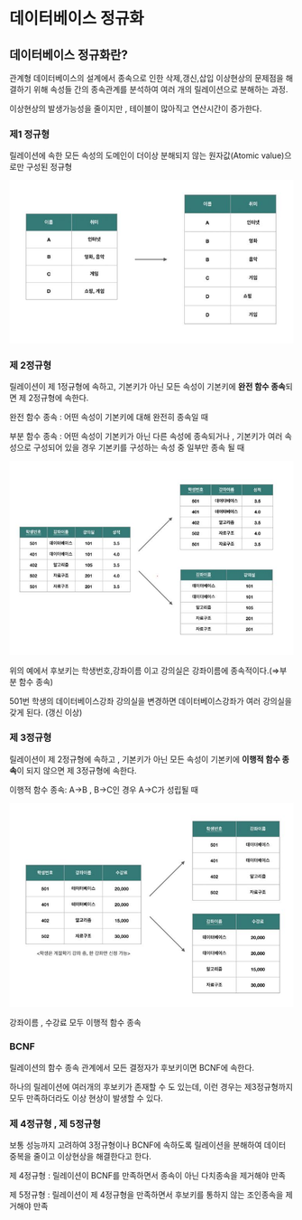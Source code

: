 # 데이터베이스 정규화

## 데이터베이스 정규화란?

관계형 데이터베이스의 설계에서 종속으로 인한 삭제,갱신,삽입 이상현상의 문제점을 해결하기 위해 속성들 간의 종속관계를 분석하여 여러 개의 릴레이션으로 분해하는 과정.

이상현상의 발생가능성을 줄이지만 , 테이블이 많아직고 연산시간이 증가한다.

### 제1 정규형

릴레이션에 속한 모든 속성의 도메인이 더이상 분해되지 않는 원자값(Atomic value)으로만 구성된 정규형

![Untitled](https://github.com/ChoiKang4Ban/CS_Study/blob/main/%EC%A7%84%ED%95%A9/img/1%EC%A0%95%EA%B7%9C%ED%99%94.JPG)

### 제 2정규형

릴레이션이 제 1정규형에 속하고, 기본키가 아닌 모든 속성이 기본키에 **완전 함수 종속**되면 제 2정규형에 속한다.

완전 함수 종속 : 어떤 속성이 기본키에 대해 완전히 종속일 때

부분 함수 종속 : 어떤 속성이 기본키가 아닌 다른 속성에 종속되거나 , 기본키가 여러 속성으로 구성되어 있을 경우 기본키를 구성하는 속성 중 일부만 종속 될 때

![Untitled](https://github.com/ChoiKang4Ban/CS_Study/blob/main/%EC%A7%84%ED%95%A9/img/2%EC%A0%95%EA%B7%9C%ED%99%94.JPG)

위의 예에서 후보키는 학생번호,강좌이름 이고 강의실은 강좌이름에 종속적이다.(⇒부분 함수 종속)

501번 학생의 데이터베이스강좌 강의실을 변경하면 데이터베이스강좌가 여러 강의실을 갖게 된다. (갱신 이상)

### 제 3정규형

릴레이션이 제 2정규형에 속하고 , 기본키가 아닌 모든 속성이 기본키에 **이행적 함수 종속**이 되지 않으면 제 3정규형에 속한다.

이행적 함수 종속: A→B , B→C인 경우 A→C가 성립될 때

![Untitled](https://github.com/ChoiKang4Ban/CS_Study/blob/main/%EC%A7%84%ED%95%A9/img/3%EC%A0%95%EA%B7%9C%ED%99%94.JPG)

강좌이름 , 수강료 모두 이행적 함수 종속

### BCNF

릴레이션의 함수 종속 관계에서 모든 결정자가 후보키이면 BCNF에 속한다.

하나의 릴레이션에 여러개의 후보키가 존재할 수 도 있는데, 이런 경우는 제3정규형까지 모두 만족하더라도 이상 현상이 발생할 수 있다. 

### 제 4정규형 , 제 5정규형

보통 성능까지 고려하여 3정규형이나 BCNF에 속하도록 릴레이션을 분해하여 데이터 중복을 줄이고 이상현상을 해결한다고 한다.

제 4정규형 : 릴레이션이 BCNF를 만족하면서 종속이 아닌 다치종속을 제거해야 만족

제 5정규형 : 릴레이션이 제 4정규형을 만족하면서 후보키를 통하지 않는 조인종속을 제거해야 만족
